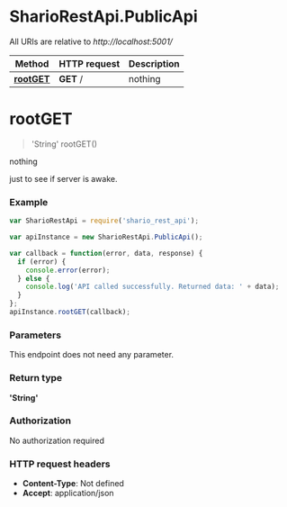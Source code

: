 # SharioRestApi.PublicApi

All URIs are relative to *http://localhost:5001/*

Method | HTTP request | Description
------------- | ------------- | -------------
[**rootGET**](PublicApi.md#rootGET) | **GET** / | nothing


<a name="rootGET"></a>
# **rootGET**
> &#39;String&#39; rootGET()

nothing

just to see if server is awake. 

### Example
```javascript
var SharioRestApi = require('shario_rest_api');

var apiInstance = new SharioRestApi.PublicApi();

var callback = function(error, data, response) {
  if (error) {
    console.error(error);
  } else {
    console.log('API called successfully. Returned data: ' + data);
  }
};
apiInstance.rootGET(callback);
```

### Parameters
This endpoint does not need any parameter.

### Return type

**&#39;String&#39;**

### Authorization

No authorization required

### HTTP request headers

 - **Content-Type**: Not defined
 - **Accept**: application/json

